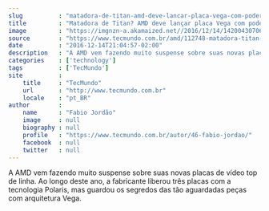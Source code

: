 ```yaml
---
slug          : "matadora-de-titan-amd-deve-lancar-placa-vega-com-poder-de-12-5-tflops"
title         : "Matadora de Titan? AMD deve lançar placa Vega com poder de 12,5 TFLOPS"
image         : "https://imgnzn-a.akamaized.net//2016/12/14/14200430706362-t1200x480.jpg"
source        : "https://www.tecmundo.com.br/amd/112748-matadora-titan-amd-deve-lancar-placa-vega-12-5-tflops.htm"
date          : "2016-12-14T21:04:57-02:00"
description   : "A AMD vem fazendo muito suspense sobre suas novas placas de vídeo top de linha. Ao longo deste ano, a fabricante liberou três placas com a tecnologia Polaris, mas guardou os segredos das tão aguardadas peças com arquitetura Vega."
categories    : ['technology']
tags          : ['TecMundo']
site          :
    title     : "TecMundo"
    url       : "http://www.tecmundo.com.br"
    locale    : "pt_BR"
author        :
    name      : "Fabio Jordão"
    image     : null
    biography : null
    profile   : "https://www.tecmundo.com.br/autor/46-fabio-jordao/"
    facebook  : null
    twitter   : null
---
```


A AMD vem fazendo muito suspense sobre suas novas placas de vídeo top de linha. Ao longo deste ano, a fabricante liberou três placas com a tecnologia Polaris, mas guardou os segredos das tão aguardadas peças com arquitetura Vega.
